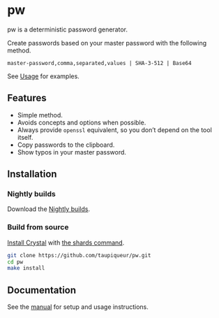 # pw

pw is a deterministic password generator.

Create passwords based on your master password with the following method.

```
master-password,comma,separated,values | SHA-3-512 | Base64
```

See [Usage] for examples.

[Usage]: docs/manual.md#usage

## Features

- Simple method.
- Avoids concepts and options when possible.
- Always provide `openssl` equivalent, so you don’t depend on the tool itself.
- Copy passwords to the clipboard.
- Show typos in your master password.

## Installation

### Nightly builds

Download the [Nightly builds].

[Nightly builds]: https://github.com/taupiqueur/pw/releases/nightly

### Build from source

[Install Crystal] with [the shards command].

[Install Crystal]: https://crystal-lang.org/install/
[The shards command]: https://crystal-lang.org/reference/master/the_shards_command/

``` sh
git clone https://github.com/taupiqueur/pw.git
cd pw
make install
```

## Documentation

See the [manual] for setup and usage instructions.

[Manual]: docs/manual.md
